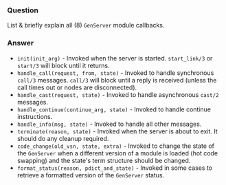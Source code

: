 ### Question
List & briefly explain all (8) `GenServer` module callbacks.


### Answer
-   `init(init_arg)` - Invoked when the server is started.
    `start_link/3` or `start/3` will block until it returns.
-   `handle_call(request, from, state)` - Invoked to handle synchronous
    `call/3` messages. `call/3` will block until a reply is received
    (unless the call times out or nodes are disconnected).
-   `handle_cast(request, state)` - Invoked to handle asynchronous
    `cast/2` messages.
-   `handle_continue(continue_arg, state)` - Invoked to handle continue
    instructions.
-   `handle_info(msg, state)` - Invoked to handle all other messages.
-   `terminate(reason, state)` - Invoked when the server is about to
    exit. It should do any cleanup required.
-   `code_change(old_vsn, state, extra)` - Invoked to change the state
    of the `GenServer` when a different version of a module is loaded
    (hot code swapping) and the state\'s term structure should be
    changed.
-   `format_status(reason, pdict_and_state)` - Invoked in some cases to
    retrieve a formatted version of the `GenServer` status.


